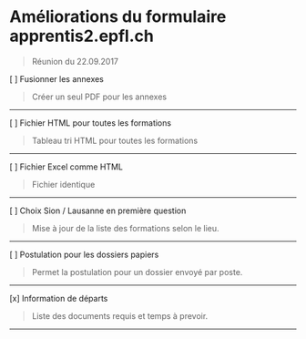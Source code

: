 # Améliorations du formulaire apprentis2.epfl.ch
> Réunion du 22.09.2017

[ ] Fusionner les annexes
> Créer un seul PDF pour les annexes
---

[ ] Fichier HTML pour toutes les formations
> Tableau tri HTML pour toutes les formations
---

[ ] Fichier Excel comme HTML
> Fichier identique
---

[ ] Choix Sion / Lausanne en première question
> Mise à jour de la liste des formations selon le lieu.
---

[ ] Postulation pour les dossiers papiers
> Permet la postulation pour un dossier envoyé par poste.
---

[x] Information de départs
> Liste des documents requis et temps à prevoir.
---